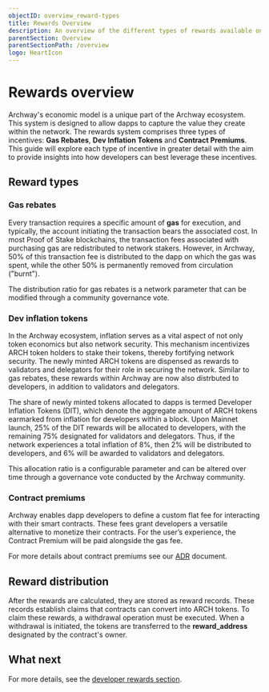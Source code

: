 ```yaml
---
objectID: overview_reward-types
title: Rewards Overview
description: An overview of the different types of rewards available on the Archway network
parentSection: Overview
parentSectionPath: /overview
logo: HeartIcon
---
```


# Rewards overview

Archway's economic model is a unique part of the Archway ecosystem. This system is designed to allow dapps to capture the value they create within the network. The rewards system comprises three types of incentives: **Gas Rebates**, **Dev Inflation Tokens** and **Contract Premiums**. This guide will explore each type of incentive in greater detail with the aim to provide insights into how developers can best leverage these incentives.

## Reward types

### Gas rebates

Every transaction requires a specific amount of **gas** for execution, and typically, the account initiating the transaction bears the associated cost. In most Proof of Stake blockchains, the transaction fees associated with purchasing gas are redistributed to network stakers. However, in Archway, 50% of this transaction fee is distributed to the dapp on which the gas was spent, while the other 50% is permanently removed from circulation ("burnt").

The distribution ratio for gas rebates is a network parameter that can be modified through a community governance vote.

### Dev inflation tokens

In the Archway ecosystem, inflation serves as a vital aspect of not only token economics but also network security. This mechanism incentivizes ARCH token holders to stake their tokens, thereby fortifying network security. The newly minted ARCH tokens are dispensed as rewards to validators and delegators for their role in securing the network. Similar to gas rebates, these rewards within Archway are now also distrbuted to developers, in addition to validators and delegators.

The share of newly minted tokens allocated to dapps is termed Developer Inflation Tokens (DIT), which denote the aggregate amount of ARCH tokens earmarked from inflation for developers within a block. Upon Mainnet launch, 25% of the DIT rewards will be allocated to developers, with the remaining 75% designated for validators and delegators. Thus, if the network experiences a total inflation of 8%, then 2% will be distributed to developers, and 6% will be awarded to validators and delegators.

This allocation ratio is a configurable parameter and can be altered over time through a governance vote conducted by the Archway community.

### Contract premiums

Archway enables dapp developers to define a custom flat fee for interacting with their smart contracts. These fees grant developers a versatile alternative to monetize their contracts. For the user’s experience, the Contract Premium will be paid alongside the gas
fee.

For more details about contract premiums see our <a href="https://github.com/archway-network/archway/blob/main/docs/adr/ADR-004-contract-premiums.md" target="_blank">ADR</a> document.

## Reward distribution

After the rewards are calculated, they are stored as reward records. These records establish claims that contracts can convert into ARCH tokens. To claim these rewards, a withdrawal operation must be executed. When a withdrawal is initiated, the tokens are transferred to the **reward_address** designated by the contract's owner.

## What next

For more details, see the [developer rewards section](/developers/rewards/managing-rewards).
